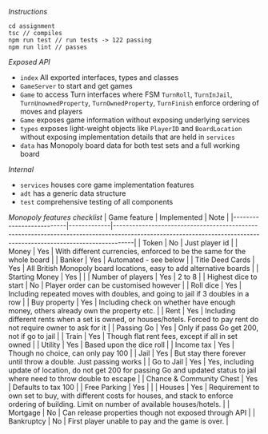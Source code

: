 *Instructions*
```
cd assignment
tsc // compiles
npm run test // run tests -> 122 passing
npm run lint // passes
```

*Exposed API*
* `index` All exported interfaces, types and classes
* `GameServer` to start and get games
* `Game` to access Turn interfaces where FSM `TurnRoll`, `TurnInJail`, 
`TurnUnownedProperty`, `TurnOwnedProperty`, `TurnFinish` enforce ordering of 
moves and players
* `Game` exposes game information without exposing underlying services 
* `types` exposes light-weight objects like `PlayerID` and `BoardLocation` 
without exposing implementation details that are held in `services`
* `data` has Monopoly board data for both test sets and a full working board

*Internal*
* `services` houses core game implementation features
* `adt` has a generic data structure
* `test` comprehensive testing of all components

*Monopoly features checklist*
| Game feature             | Implemented | Note                                                                                                                                                             |
|--------------------------|-------------|------------------------------------------------------------------------------------------------------------------------------------------------------------------|
| Token                    | No          | Just player id                                                                                                                                                   |
| Money                    | Yes         | With different currencies, enforced to be the same for the whole board                                                                                           |
| Banker                   | Yes         | Automated - see below                                                                                                                                            |
| Title Deed Cards         | Yes         | All British Monopoly board locations, easy to add alternative boards                                                                                             |
| Starting Money           | Yes         |                                                                                                                                                                  |
| Number of players        | Yes         | 2 to 8                                                                                                                                                           |
| Highest dice to start    | No          | Player order can be customised however                                                                                                                           |
| Roll dice                | Yes         | Including repeated moves with doubles, and going to jail if 3 doubles in a row                                                                                   |
| Buy property             | Yes         | Including check on whether have enough money, others already own the property etc.                                                                               |
| Rent                     | Yes         | Including different rents when a set is owned, or houses/hotels. Forced to pay rent do not require owner to ask for it                                           |
| Passing Go               | Yes         | Only if pass Go get 200, not if go to jail                                                                                                                       |
| Train                    | Yes         | Though flat rent fees, except if all in set owned                                                                                                                |
| Utility                  | Yes         | Based upon the dice roll                                                                                                                                         |
| Income tax               | Yes         | Though no choice, can only pay 100                                                                                                                               |
| Jail                     | Yes         | But stay there forever until throw a double. Just passing works                                                                                                  |
| Go to Jail               | Yes         | Yes, including update of location, do not get 200 for passing Go and updated status to jail where need to throw double to escape                                 |
| Chance & Community Chest | Yes         | Defaults to tax 100                                                                                                                                              |
| Free Parking             | Yes         |                                                                                                                                                                  |
| Houses                   | Yes         | Requirement to own set to buy, with different costs for houses, and stack to enforce ordering of building. Limit on number of available houses/hotels.           |
| Mortgage                 | No          | Can release properties though not exposed through API                                                                                                            |
| Bankruptcy               | No          | First player unable to pay and the game is over.                                                                                                                 |